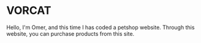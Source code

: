 # VORCAT
Hello, I'm Omer, and this time I has coded a petshop website. Through this website, you can purchase products from this site.
